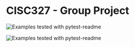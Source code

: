 # CISC327 - Group Project

![Examples tested with pytest-readme](https://img.shields.io/badge/pytest-passed-green)

![Examples tested with pytest-readme](https://img.shields.io/badge/style-passed-green)
